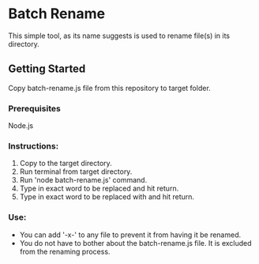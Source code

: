 # Batch Rename

This simple tool, as its name suggests is used to rename file(s) in its directory.

## Getting Started

Copy batch-rename.js file from this repository to target folder.

### Prerequisites

Node.js

### Instructions:

1. Copy to the target directory.
2. Run terminal from target directory.
3. Run 'node batch-rename.js' command.
4. Type in exact word to be replaced and hit return.
5. Type in exact word to be replaced with and hit return.

### Use: 
- You can add '-x-' to any file to prevent it from having it be renamed.
- You do not have to bother about the batch-rename.js file. It is excluded from the renaming process.